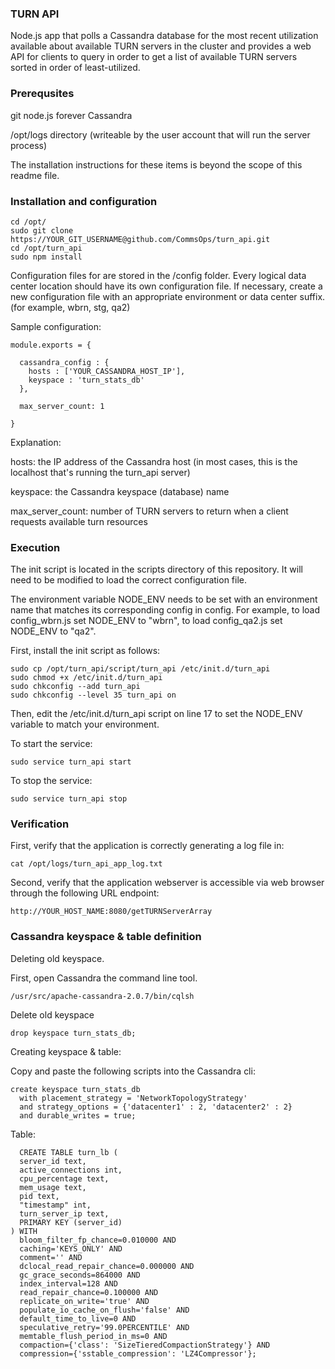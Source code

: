 ### TURN API

Node.js app that polls a Cassandra database for the most recent utilization available about available TURN servers in the cluster and provides a web API for clients to query in order to get a list of available TURN servers sorted in order of least-utilized. 

### Prerequsites

git
node.js
forever
Cassandra

/opt/logs directory (writeable by the user account that will run the server process)


The installation instructions for these items is beyond the scope of this readme file.



### Installation and configuration 


```
cd /opt/
sudo git clone https://YOUR_GIT_USERNAME@github.com/CommsOps/turn_api.git
cd /opt/turn_api
sudo npm install
```


Configuration files for are stored in the  /config folder. Every logical data center location should have its own configuration file.  If necessary, create a new configuration file with an appropriate environment or data center suffix. (for example, wbrn, stg, qa2)


Sample configuration:

```
module.exports = { 

  cassandra_config : {
    hosts : ['YOUR_CASSANDRA_HOST_IP'],
    keyspace : 'turn_stats_db'
  },
  
  max_server_count: 1

}
```

Explanation:

hosts:  the IP address of the Cassandra host (in most cases, this is the localhost that's running the turn_api server)

keyspace:  the Cassandra keyspace (database) name

max_server_count:   number of TURN servers to return when a client requests available turn resources


### Execution

The init script is located in the scripts directory of this repository.  It will need to be modified to load the correct configuration file. 

The environment variable NODE_ENV needs to be set with an environment name that matches its corresponding config in config. For example, to load config_wbrn.js set NODE_ENV to "wbrn", to load config_qa2.js set NODE_ENV to "qa2".   


First, install the init script as follows:

```
sudo cp /opt/turn_api/script/turn_api /etc/init.d/turn_api
sudo chmod +x /etc/init.d/turn_api
sudo chkconfig --add turn_api
sudo chkconfig --level 35 turn_api on
```

Then, edit the /etc/init.d/turn_api script on line 17 to set the NODE_ENV variable to match your environment. 


To start the service:
```
sudo service turn_api start
```

To stop the service:
```
sudo service turn_api stop
```


### Verification

First, verify that the application is correctly generating a log file in:

```
cat /opt/logs/turn_api_app_log.txt
```

Second, verify that the application webserver is accessible via web browser through the following URL endpoint:

```
http://YOUR_HOST_NAME:8080/getTURNServerArray
```




### Cassandra keyspace & table definition

Deleting old keyspace.

First, open Cassandra the command line tool.

```
/usr/src/apache-cassandra-2.0.7/bin/cqlsh
```

Delete old keyspace
```
drop keyspace turn_stats_db;
```


Creating keyspace & table: 

Copy and paste the following scripts into the Cassandra cli:

```
create keyspace turn_stats_db
  with placement_strategy = 'NetworkTopologyStrategy'
  and strategy_options = {'datacenter1' : 2, 'datacenter2' : 2}
  and durable_writes = true;
``` 

Table:
```
  CREATE TABLE turn_lb (
  server_id text,
  active_connections int,
  cpu_percentage text,
  mem_usage text,
  pid text,
  "timestamp" int,
  turn_server_ip text,
  PRIMARY KEY (server_id)
) WITH
  bloom_filter_fp_chance=0.010000 AND
  caching='KEYS_ONLY' AND
  comment='' AND
  dclocal_read_repair_chance=0.000000 AND
  gc_grace_seconds=864000 AND
  index_interval=128 AND
  read_repair_chance=0.100000 AND
  replicate_on_write='true' AND
  populate_io_cache_on_flush='false' AND
  default_time_to_live=0 AND
  speculative_retry='99.0PERCENTILE' AND
  memtable_flush_period_in_ms=0 AND
  compaction={'class': 'SizeTieredCompactionStrategy'} AND
  compression={'sstable_compression': 'LZ4Compressor'};
```









